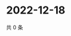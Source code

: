 # 2022-12-18

共 0 条

<!-- BEGIN WEIBO -->
<!-- 最后更新时间 Sun Dec 18 2022 20:23:59 GMT+0800 (China Standard Time) -->

<!-- END WEIBO -->
